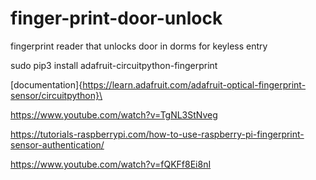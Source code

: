 # finger-print-door-unlock
fingerprint reader that unlocks door in dorms for keyless entry

sudo pip3 install adafruit-circuitpython-fingerprint

[documentation]{https://learn.adafruit.com/adafruit-optical-fingerprint-sensor/circuitpython}\

https://www.youtube.com/watch?v=TgNL3StNveg



https://tutorials-raspberrypi.com/how-to-use-raspberry-pi-fingerprint-sensor-authentication/

https://www.youtube.com/watch?v=fQKFf8Ei8nI